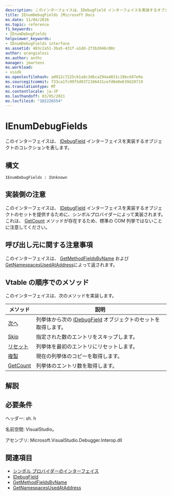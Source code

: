 ```yaml
---
description: このインターフェイスは、IDebugField インターフェイスを実装するオブジェクトのコレクションを表します。
title: IEnumDebugFields |Microsoft Docs
ms.date: 11/04/2016
ms.topic: reference
f1_keywords:
- IEnumDebugFields
helpviewer_keywords:
- IEnumDebugFields interface
ms.assetid: 403c2a51-3ba5-431f-a1dd-2f3b2046c00c
author: acangialosi
ms.author: anthc
manager: jmartens
ms.workload:
- vssdk
ms.openlocfilehash: ad912c7225cb1a8c3d6ca294a4031c19bcd47e9a
ms.sourcegitcommit: f33ca1fc99f5d9372166431cefd0e0e639d20719
ms.translationtype: MT
ms.contentlocale: ja-JP
ms.lasthandoff: 03/05/2021
ms.locfileid: "102226554"
---
```

# <a name="ienumdebugfields"></a>IEnumDebugFields
このインターフェイスは、 [IDebugField](../../../extensibility/debugger/reference/idebugfield.md) インターフェイスを実装するオブジェクトのコレクションを表します。

## <a name="syntax"></a>構文

```
IEnumDebugFields : IUnknown
```

## <a name="notes-for-implementers"></a>実装側の注意
 このインターフェイスは、 [IDebugField](../../../extensibility/debugger/reference/idebugfield.md) インターフェイスを実装するオブジェクトのセットを提供するために、シンボルプロバイダーによって実装されます。 これは、 [GetCount](../../../extensibility/debugger/reference/ienumdebugfields-getcount.md) メソッドが存在するため、標準の COM 列挙ではないことに注意してください。

## <a name="notes-for-callers"></a>呼び出し元に関する注意事項
 このインターフェイスは、 [GetMethodFieldsByName](../../../extensibility/debugger/reference/idebugsymbolprovider-getmethodfieldsbyname.md) および [GetNamespacesUsedAtAddress](../../../extensibility/debugger/reference/idebugsymbolprovider-getnamespacesusedataddress.md)によって返されます。

## <a name="methods-in-vtable-order"></a>Vtable の順序でのメソッド
 このインターフェイスは、次のメソッドを実装します。

|メソッド|説明|
|------------|-----------------|
|[次へ](../../../extensibility/debugger/reference/ienumdebugfields-next.md)|列挙体から次の [IDebugField](../../../extensibility/debugger/reference/idebugfield.md) オブジェクトのセットを取得します。|
|[Skip](../../../extensibility/debugger/reference/ienumdebugfields-skip.md)|指定された数のエントリをスキップします。|
|[リセット](../../../extensibility/debugger/reference/ienumdebugfields-reset.md)|列挙体を最初のエントリにリセットします。|
|[複製](../../../extensibility/debugger/reference/ienumdebugfields-clone.md)|現在の列挙体のコピーを取得します。|
|[GetCount](../../../extensibility/debugger/reference/ienumdebugfields-getcount.md)|列挙体のエントリ数を取得します。|

## <a name="remarks"></a>解説

## <a name="requirements"></a>必要条件
 ヘッダー: sh. h

 名前空間: VisualStudio。

 アセンブリ: Microsoft.VisualStudio.Debugger.Interop.dll

## <a name="see-also"></a>関連項目
- [シンボル プロバイダーのインターフェイス](../../../extensibility/debugger/reference/symbol-provider-interfaces.md)
- [IDebugField](../../../extensibility/debugger/reference/idebugfield.md)
- [GetMethodFieldsByName](../../../extensibility/debugger/reference/idebugsymbolprovider-getmethodfieldsbyname.md)
- [GetNamespacesUsedAtAddress](../../../extensibility/debugger/reference/idebugsymbolprovider-getnamespacesusedataddress.md)

